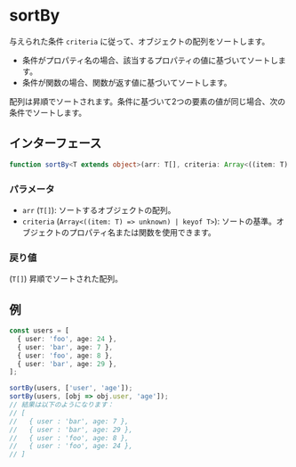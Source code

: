 # sortBy

与えられた条件 `criteria` に従って、オブジェクトの配列をソートします。

- 条件がプロパティ名の場合、該当するプロパティの値に基づいてソートします。
- 条件が関数の場合、関数が返す値に基づいてソートします。

配列は昇順でソートされます。条件に基づいて2つの要素の値が同じ場合、次の条件でソートします。

## インターフェース

```typescript
function sortBy<T extends object>(arr: T[], criteria: Array<((item: T) => unknown) | keyof T>): T[];
```

### パラメータ

- `arr` (`T[]`): ソートするオブジェクトの配列。
- `criteria` (`Array<((item: T) => unknown) | keyof T>`): ソートの基準。オブジェクトのプロパティ名または関数を使用できます。

### 戻り値

(`T[]`) 昇順でソートされた配列。

## 例

```typescript
const users = [
  { user: 'foo', age: 24 },
  { user: 'bar', age: 7 },
  { user: 'foo', age: 8 },
  { user: 'bar', age: 29 },
];

sortBy(users, ['user', 'age']);
sortBy(users, [obj => obj.user, 'age']);
// 結果は以下のようになります：
// [
//   { user : 'bar', age: 7 },
//   { user : 'bar', age: 29 },
//   { user : 'foo', age: 8 },
//   { user : 'foo', age: 24 },
// ]
```
